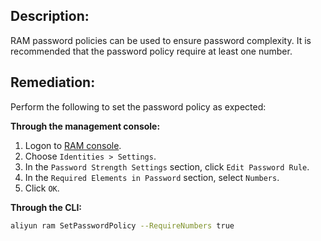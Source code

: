 ## Description:

RAM password policies can be used to ensure password complexity. It is recommended that the password policy require at least one number.

## Remediation:

Perform the following to set the password policy as expected:

**Through the management console:**

1. Logon to [RAM console](https://ram.console.aliyun.com/overview).
2. Choose `Identities > Settings`.
3. In the `Password Strength Settings` section, click `Edit Password Rule`.
4. In the `Required Elements in Password` section, select `Numbers`.
5. Click `OK`.

**Through the CLI:**

```bash
aliyun ram SetPasswordPolicy --RequireNumbers true
```